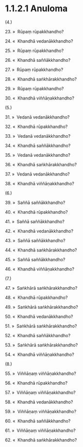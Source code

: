 

# 1.1.2.1 Anuloma





(4.)

23\. »  Rūpaṃ rūpakkhandho?

24\. «  Khandhā vedanākkhandho?

25\. »  Rūpaṃ rūpakkhandho?

26\. «  Khandhā saññākkhandho?

27\. »  Rūpaṃ rūpakkhandho?

28\. «  Khandhā saṅkhārakkhandho?

29\. »  Rūpaṃ rūpakkhandho?

30\. «  Khandhā viññāṇakkhandho?

(5.)

31\. »  Vedanā vedanākkhandho?

32\. «  Khandhā rūpakkhandho?

33\. »  Vedanā vedanākkhandho?

34\. «  Khandhā saññākkhandho?

35\. »  Vedanā vedanākkhandho?

36\. «  Khandhā saṅkhārakkhandho?

37\. »  Vedanā vedanākkhandho?

38\. «  Khandhā viññāṇakkhandho?

(6.)

39\. »  Saññā saññākkhandho?

40\. «  Khandhā rūpakkhandho?

41\. »  Saññā saññākkhandho?

42\. «  Khandhā vedanākkhandho?

43\. »  Saññā saññākkhandho?

44\. «  Khandhā saṅkhārakkhandho?

45\. »  Saññā saññākkhandho?

46\. «  Khandhā viññāṇakkhandho?

(7.)

47\. »  Saṅkhārā saṅkhārakkhandho?

48\. «  Khandhā rūpakkhandho?

49\. »  Saṅkhārā saṅkhārakkhandho?

50\. «  Khandhā vedanākkhandho?

51\. »  Saṅkhārā saṅkhārakkhandho?

52\. «  Khandhā saññākkhandho?

53\. »  Saṅkhārā saṅkhārakkhandho?

54\. «  Khandhā viññāṇakkhandho?

(8.)

55\. »  Viññāṇaṃ viññāṇakkhandho?

56\. «  Khandhā rūpakkhandho?

57\. »  Viññāṇaṃ viññāṇakkhandho?

58\. «  Khandhā vedanākkhandho?

59\. »  Viññāṇaṃ viññāṇakkhandho?

60\. «  Khandhā saññākkhandho?

61\. »  Viññāṇaṃ viññāṇakkhandho?

62\. «  Khandhā saṅkhārakkhandho?



